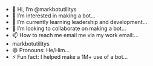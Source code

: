 - 👋 Hi, I’m @markbotutilitys
- 👀 I’m interested in making a bot...
- 🌱 I’m currently learning leadership and development...
- 💞️ I’m looking to collaborate on making a bot...
- 📫 How to reach me email me via my work email:...
- markbotutilitys
- 😄 Pronouns: He/Him...
- ⚡ Fun fact: I helped make a 1M+ use of a bot...

<!---
markbotutilitys/markbotutilitys is a ✨ special ✨ repository because its `README.md` (this file) appears on your GitHub profile.
You can click the Preview link to take a look at your changes.
--->
